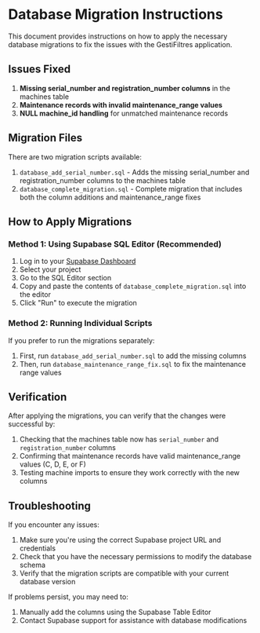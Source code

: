 # Database Migration Instructions

This document provides instructions on how to apply the necessary database migrations to fix the issues with the GestiFiltres application.

## Issues Fixed

1. **Missing serial_number and registration_number columns** in the machines table
2. **Maintenance records with invalid maintenance_range values**
3. **NULL machine_id handling** for unmatched maintenance records

## Migration Files

There are two migration scripts available:

1. `database_add_serial_number.sql` - Adds the missing serial_number and registration_number columns to the machines table
2. `database_complete_migration.sql` - Complete migration that includes both the column additions and maintenance_range fixes

## How to Apply Migrations

### Method 1: Using Supabase SQL Editor (Recommended)

1. Log in to your [Supabase Dashboard](https://app.supabase.com)
2. Select your project
3. Go to the SQL Editor section
4. Copy and paste the contents of `database_complete_migration.sql` into the editor
5. Click "Run" to execute the migration

### Method 2: Running Individual Scripts

If you prefer to run the migrations separately:

1. First, run `database_add_serial_number.sql` to add the missing columns
2. Then, run `database_maintenance_range_fix.sql` to fix the maintenance range values

## Verification

After applying the migrations, you can verify that the changes were successful by:

1. Checking that the machines table now has `serial_number` and `registration_number` columns
2. Confirming that maintenance records have valid maintenance_range values (C, D, E, or F)
3. Testing machine imports to ensure they work correctly with the new columns

## Troubleshooting

If you encounter any issues:

1. Make sure you're using the correct Supabase project URL and credentials
2. Check that you have the necessary permissions to modify the database schema
3. Verify that the migration scripts are compatible with your current database version

If problems persist, you may need to:

1. Manually add the columns using the Supabase Table Editor
2. Contact Supabase support for assistance with database modifications

